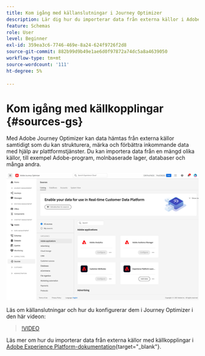 ```yaml
---
title: Kom igång med källanslutningar i Journey Optimizer
description: Lär dig hur du importerar data från externa källor i Adobe Journey Optimizer
feature: Schemas
role: User
level: Beginner
exl-id: 359ea3c6-7746-469e-8a24-624f9726f2d8
source-git-commit: 882b99d9b49e1ae6d0f97872a74dc5a8a4639050
workflow-type: tm+mt
source-wordcount: '111'
ht-degree: 5%

---
```


# Kom igång med källkopplingar {#sources-gs}

Med Adobe Journey Optimizer kan data hämtas från externa källor samtidigt som du kan strukturera, märka och förbättra inkommande data med hjälp av plattformstjänster. Du kan importera data från en mängd olika källor, till exempel Adobe-program, molnbaserade lager, databaser och många andra.

![](assets/sources-home.png)

Läs om källanslutningar och hur du konfigurerar dem i Journey Optimizer i den här videon:

>[!VIDEO](https://video.tv.adobe.com/v/335919?quality=12)

Läs mer om hur du importerar data från externa källor med källkopplingar i [Adobe Experience Platform-dokumentation](https://experienceleague.adobe.com/docs/experience-platform/sources/home.htmll?lang=sv){target=&quot;_blank&quot;}.
